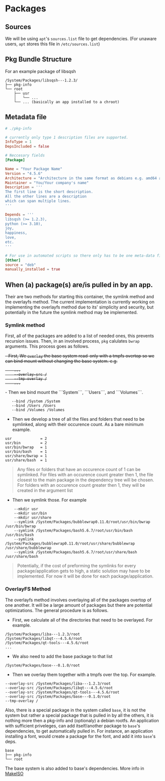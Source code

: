 # Packages

## Sources

We will be using ```apt```'s ```sources.list``` file to get dependencies. (For unaware users, ```apt``` stores this file in ```/etc/sources.list```)

## Pkg Bundle Structure
For an example package of libsqsh
```
/System/Packages/libsqsh---1.2.3/
├── pkg-info
└── root
	├── usr
	│	└── ...
	└── ... (basically an app installed to a chroot)
```

## Metadata file
```toml
# ./pkg-info

# currently only type 1 description files are supported.
InfoType = 1
DepsIncluded = false

# Neccesary fields
[Package]

Name = "Your Package Name"
Version = "4.5.6"
Architecture = "Architecture in the same format as debians e.g. amd64 arm64 etc."
Maintainer = "You/Your company's name"
Description = '''
The first line is the short description.
All the other lines are a description
which can span multiple lines.
'''

Depends = '''
libsqsh (>= 1.2.3),
python (>= 3.10),
joy,
happiness,
love,
etc.
'''

# For use in automated scripts so there only has to be one meta-data file
[Other]
source = "deb"
manually_installed = true
```

## When (a) package(s) are/is pulled in by an app.
Their are two methods for starting this container, the symlink method and the overlayfs method.
The current implementation is currently working on implementing the overlayfs method due to its'
simplicity and security, but potentially in the future the symlink method may be implemented.


### Symlink method
First, all of the packages are added to a list of needed ones, this prevents recursion issues. Then,
in an involved process, ```pkg``` calulates ```bwrap``` arguments. This process goes as follows.

<strike> - First, We ```overlay``` the base system read-only with a tmpfs overtop so we can bind mount without
	changing the base system. e.g.
```
	...
	--overlay-src /
	--tmp-overlay /
	...
```
</strike>
 - Then we bind mount the ```System```, ```Users```, and ```Volumes```.

 ```
	--bind /System /System
	--bind /Users /Users
	--bind /Volumes /Volumes
 ```

 - Then we develop a tree of all the files and folders that need to be symlinked, along with their
	occurence count. As a bare minimum example.

 ```
 usr             = 2
 usr/bin         = 2
 usr/bin/bwrap   = 1
 usr/bin/bash    = 1
 usr/share/bwrap = 1
 usr/share/bash  = 1
 ```
> Any files or folders that have an occurence count of 1 can be symlinked. For files with an occurence
> count greater then 1, the file closest to the main package in the dependency tree will be chosen.
> For folders with an occurence count greater then 1, they will be created in the argument list
 - Then we symlink those. For example

```
	--mkdir usr
	--mkdir usr/bin
	--mkdir usr/share
	--symlink /System/Packages/bubblewrap0.11.0/root/usr/bin/bwrap /usr/bin/bwrap
	--symlink /System/Packages/bash5.6.7/root/usr/bin/bash /usr/bin/bash
	--symlink /System/Packages/bubblewrap0.11.0/root/usr/share/bubblewrap /usr/share/bubblewrap
	--symlink /System/Packages/bash5.6.7/root/usr/share/bash /usr/share/bash
```

> Potentially, if the cost of preforming the symlinks for every package/application gets to high, a
> static solution may have to be implemented. For now it will be done for each package/application.

### OverlayFS Method

The overlayfs method involves overlaying all of the packages overtop of one another. It will be a large amount of
packages but there are potential optimizations. The general procedure is as follows.
 - First, we calculate all of the directories that need to be overlayed. For example.

```
/System/Packages/liba---1.2.3/root
/System/Packages/libqt---4.5.6/root
/System/Packages/qt-tools---4.5.6/root
...
```
 - We also need to add the base package to that list
```
/System/Packages/base---0.1.0/root
```

 - Then we overlay them together with a tmpfs over the top. For example.

```
--overlay-src /System/Packages/liba---1.2.3/root
--overlay-src /System/Packages/libqt---4.5.6/root
--overlay-src /System/Packages/qt-tools---4.5.6/root
--overlay-src /System/Packages/base---0.1.0/root
--tmp-overlay /
```

Also, there is a special package in the system called ```base```, it is not the system but rather
a special package that is pulled in by all the others, it is nothing more then a pkg-info and (optionaly)
a debian rootfs. An application with sufficient priveleges, can add itself/another package to
```base```'s dependencies, to get automatically pulled in. For instance, an application installing a
font, would create a package for the font, and add it into ```base```'s deps.

```
base
├── pkg-info
└── root
```

The base system is also added to base's dependencies. More info in [MakeISO](MakeISO.md)
